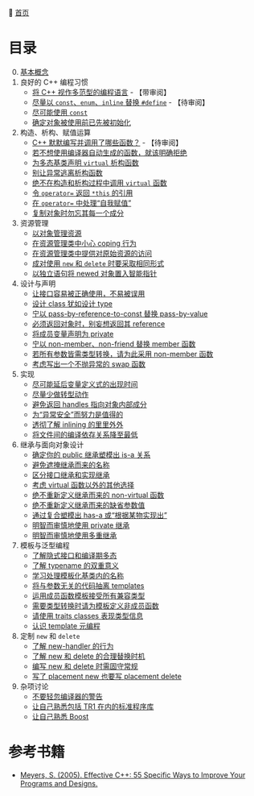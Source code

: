 :arrow_up_small: [首页](../README.md)
# 目录
0. [基本概念](basics.md)
1. 良好的 C++ 编程习惯
    - [将 C++ 视作多范型的编程语言](view-cpp-as-a-federation-of-languages.md) - 【带审阅】
    - [尽量以 `const`、`enum`、`inline` 替换 `#define`](prefer-consts-enums-and-inlines-to-defines.md) - 【待审阅】
    - [尽可能使用 `const`]()
    - [确定对象被使用前已先被初始化]()
2. 构造、析构、赋值运算
    - [C++ 默默编写并调用了哪些函数？](know-what-functions-cpp-silently-writes-and-calls.md) - 【待审阅】
    - [若不想使用编译器自动生成的函数，就该明确拒绝](explicitly-disallow-the-use-of-compiler-generated-functions-you-do-not-want.md)
    - [为多态基类声明 `virtual` 析构函数]()
    - [别让异常逃离析构函数]()
    - [绝不在构造和析构过程中调用 `virtual` 函数]()
    - [令 `operator=` 返回 `*this` 的引用]()
    - [在 `operator=` 中处理“自我赋值”]()
    - [复制对象时勿忘其每一个成分]()
3. 资源管理
    - [以对象管理资源]()
    - [在资源管理类中小心 coping 行为]()
    - [在资源管理类中提供对原始资源的访问]()
    - [成对使用 `new` 和 `delete` 时要采取相同形式]()
    - [以独立语句将 newed 对象置入智能指针]()
4. 设计与声明
    - [让接口容易被正确使用，不易被误用]()
    - [设计 class 犹如设计 type]()
    - [宁以 pass-by-reference-to-const 替换 pass-by-value]()
    - [必须返回对象时，别妄想返回其 reference]()
    - [将成员变量声明为 private]()
    - [宁以 non-member、non-friend 替换 member 函数]()
    - [若所有参数皆需类型转换，请为此采用 non-member 函数]()
    - [考虑写出一个不抛异常的 swap 函数]()
5. 实现
    - [尽可能延后变量定义式的出现时间]()
    - [尽量少做转型动作]()
    - [避免返回 handles 指向对象内部成分]()
    - [为“异常安全”而努力是值得的]()
    - [透彻了解 inlining 的里里外外]()
    - [将文件间的编译依存关系降至最低]()
6. 继承与面向对象设计
    - [确定你的 public 继承塑模出 is-a 关系]()
    - [避免遮掩继承而来的名称]()
    - [区分接口继承和实现继承]()
    - [考虑 virtual 函数以外的其他选择]()
    - [绝不重新定义继承而来的 non-virtual 函数]()
    - [绝不重新定义继承而来的缺省参数值]()
    - [通过复合塑模出 has-a 或“根据某物实现出”]()
    - [明智而审慎地使用 private 继承]()
    - [明智而审慎地使用多重继承]()
7. 模板与泛型编程
    - [了解隐式接口和编译期多态]()
    - [了解 typename 的双重意义]()
    - [学习处理模板化基类内的名称]()
    - [将与参数无关的代码抽离 templates]()
    - [运用成员函数模板接受所有兼容类型]()
    - [需要类型转换时请为模板定义非成员函数]()
    - [请使用 traits classes 表现类型信息]()
    - [认识 template 元编程]()
8. 定制 `new` 和 `delete`
    - [了解 new-handler 的行为]()
    - [了解 new 和 delete 的合理替换时机]()
    - [编写 new 和 delete 时需固守常规]()
    - [写了 placement new 也要写 placement delete]()
9. 杂项讨论
    - [不要轻忽编译器的警告]()
    - [让自己熟悉包括 TR1 在内的标准程序库]()
    - [让自己熟悉 Boost]()
# 参考书籍
+ [Meyers, S. (2005). Effective C++: 55 Specific Ways to Improve Your Programs and Designs.](https://dl.acm.org/citation.cfm?id=1051335)